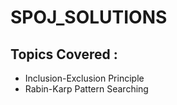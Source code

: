 # SPOJ_SOLUTIONS
## Topics Covered :
* Inclusion-Exclusion Principle
* Rabin-Karp Pattern Searching
